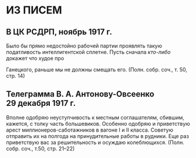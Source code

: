 # ИЗ ПИСЕМ

## В ЦК РСДРП, ноябрь 1917 г.

Было бы прямо недостойно рабочей партии проявлять такую податливость интеллигентской сплетне. Пусть сначала _кто-либо_ докажет что худое про

Ганецкого, раньше мы не должны смещать его. (Полн. собр. соч., т. 50, стр. 14)

## Телеграмма В. А. Антонову-Овсеенко 29 декабря 1917 г.

Вполне одобряю неуступчивость к местным соглашателям, сбившим, кажется, с толку часть большевиков. Особенно одобряю и приветствую арест миллионеров-саботажников в вагоне I и II класса. Советую отправить их на полгода на принудительные работы в рудники. Еще раз приветствую вас за решительность и осуждаю колеблющихся. (Полн. собр. соч., т.50, стр. 21–22)